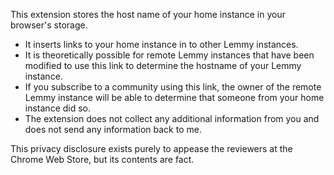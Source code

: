 This extension stores the host name of your home instance in your browser's storage.

  - It inserts links to your home instance in to other Lemmy instances.
  - It is theoretically possible for remote Lemmy instances that have been modified to use this link to determine the hostname of your Lemmy instance.
  - If you subscribe to a community using this link, the owner of the remote Lemmy instance will be able to determine that someone from your home instance did so.
  - The extension does not collect any additional information from you and does not send any information back to me.

This privacy disclosure exists purely to appease the reviewers at the Chrome Web Store, but its contents are fact.
